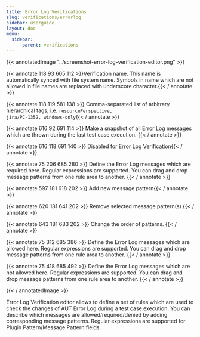 ```yaml
---
title: Error Log Verifications
slug: verifications/errorlog
sidebar: userguide
layout: doc
menu:
  sidebar:
      parent: verifications
---
```


{{< annotatedImage "../screenshot-error-log-verification-editor.png" >}}
  
  <!-- Name -->
 {{< annotate 118 93 605 112 >}}Verification name. This name is automatically synced with file system name. Symbols in name which are not allowed in file names are replaced with underscore character.{{< / annotate >}}

  <!-- Tags -->
 {{< annotate 118 119 581 138 >}}  Comma-separated list of arbitrary hierarchical tags, i.e. <code>resourcePerspective, jira/PC-1352, windows-only</code>{{< / annotate >}}
  
  <!-- Capture button  -->
 {{< annotate 616 92 691 114 >}}  Make a snapshot of all Error Log messages which are thrown during the last test case execution. {{< / annotate >}}

  <!-- Verify button  -->
 {{< annotate 616 118 691 140 >}}  Disabled for Error Log Verification{{< / annotate >}}
  
  <!-- Require area -->
 {{< annotate 75 206 685 280 >}}  Define the Error Log messages which are required here. Regular expressions are supported. You can drag and drop message 
  patterns from one rule area to another. {{< / annotate >}}
  
  <!-- Add button -->
 {{< annotate 597 181 618 202 >}}  Add new message pattern{{< / annotate >}}
  
   <!-- Remove button -->
 {{< annotate 620 181 641 202 >}}  Remove selected message pattern(s) {{< / annotate >}}
  
  <!-- Order buttons -->
 {{< annotate 643 181 683 202 >}}  Change the order of patterns.  {{< / annotate >}}
  
  <!-- Allow area -->
 {{< annotate 75 312 685 386 >}}  Define the Error Log messages which are allowed here. Regular expressions are supported. You can drag and drop message patterns from one rule area to another. {{< / annotate >}}

  
  <!-- Deny area -->
 {{< annotate 75 418 685 492 >}}  Define the Error Log messages which are not allowed here. Regular expressions are supported. You can drag and drop message patterns from one rule area to another. {{< / annotate >}}
  
  {{< / annotatedImage >}}
  
  Error Log Verification editor allows to define a set of rules which are used to check the changes of AUT Error Log 
  during a test case execution. You can describe which messages are allowed/required/denied by adding corresponding message patterns.
  Regular expressions are supported for Plugin Pattern/Message Pattern fields. 
  
